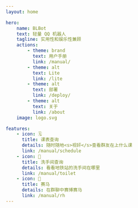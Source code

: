 ```yaml
---
layout: home

hero:
    name: BLBot
    text: 轻量 QQ 机器人
    tagline: 实用性和娱乐性兼顾
    actions:
        - theme: brand
          text: 用户手册
          link: /manual/
        - theme: alt
          text: Lite
          link: /lite
        - theme: alt
          text: 部署
          link: /deploy/
        - theme: alt
          text: 关于
          link: /about
    image: logo.svg

features:
    - icon: 🗓️
      title: 课表查询
      details: 随时随地<s>视奸</s>查看群友在上什么课
      link: /manual/schedule
    - icon: 🚽
      title: 洗手间查询
      details: 看看地铁站的洗手间在哪里
      link: /manual/toilet
    - icon: 🏇
      title: 赛马
      details: 在群聊中赛博赛马
      link: /manual/rh
---
```


